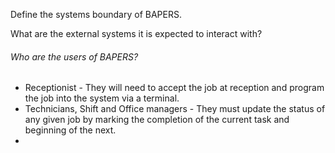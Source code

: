 Define the systems boundary of BAPERS.

What are the external systems it is expected to interact with?

###### Who are the users of BAPERS?

- Receptionist - They will need to accept the job at reception and program the job into the system via a terminal. 
- Technicians, Shift and Office managers - They must update the status of any given job by marking the completion of the current task and beginning of the next. 
- 